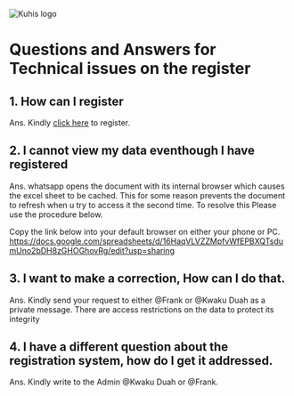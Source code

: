 
![Kuhis logo](https://pbs.twimg.com/profile_images/878295391925669888/FXq1y5fJ_400x400.jpg)
# Questions and Answers for Technical issues on the register

## 1. How can I register

Ans. Kindly [click here](https://bit.ly/2LruITq) to register.

## 2. I cannot view my data eventhough I have registered

Ans. whatsapp opens the document with its internal browser which causes the excel sheet to be cached. 
   This for some reason prevents the document to refresh when u try to access it the second time. To resolve this
   Please use the procedure below.

   Copy the link below into your default browser on either your phone or PC. https://docs.google.com/spreadsheets/d/16HaqVLVZZMpfvWfEPBXQTsdumUno2bDH8zGHOGhovRg/edit?usp=sharing

## 3. I want to make a correction, How can I do that.

Ans. Kindly send your request to either @Frank or @Kwaku Duah as a private message. There are access restrictions on the data to protect its integrity

## 4. I have a different question about the registration system, how do I get it addressed.

Ans. Kindly write to the Admin @Kwaku Duah or @Frank.